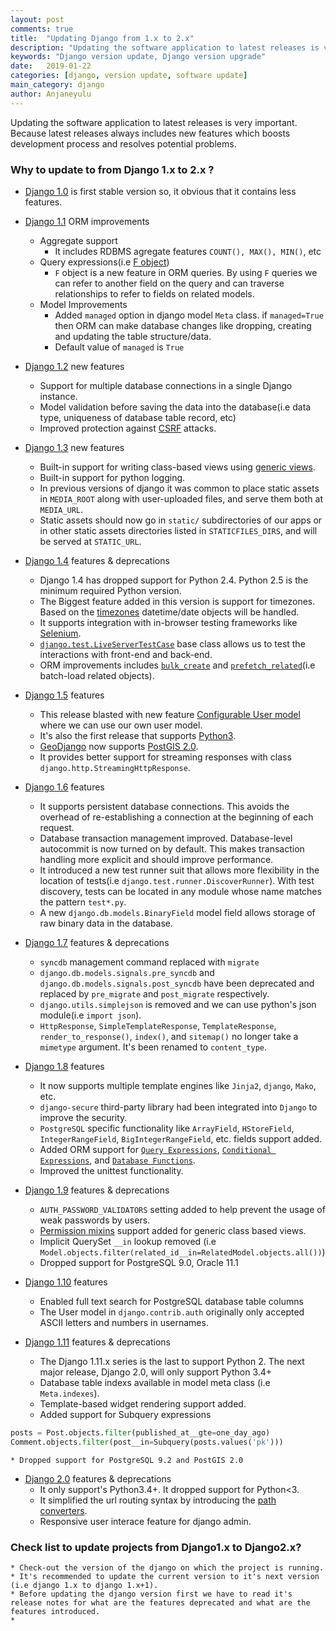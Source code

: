 ```yaml
---
layout: post
comments: true
title:  "Updating Django from 1.x to 2.x"
description: "Updating the software application to latest releases is very important. Because latest releases always includes new features which boosts development process and resolves potential problems."
keywords: "Django version update, Django version upgrade"
date:   2019-01-22
categories: [django, version update, software update]
main_category: django
author: Anjaneyulu
---
```


Updating the software application to latest releases is very important. Because latest releases always includes new features which boosts development process and resolves potential problems.

### Why to update to from Django 1.x to 2.x ?
* <a href="https://docs.djangoproject.com/en/dev/releases/1.0/" target="__blank">Django 1.0</a> is first stable version so, it obvious that it contains less features.
* <a href="https://docs.djangoproject.com/en/dev/releases/1.1/" target="__blank">Django 1.1</a> ORM improvements
    * Aggregate support
        - It includes RDBMS agregate features `COUNT(), MAX(), MIN()`, etc 
    * Query expressions(i.e <a target="__blank" href="https://docs.djangoproject.com/en/dev/ref/models/expressions/#django.db.models.F">F object</a>)
        - `F` object is a new feature in ORM queries. By using `F` queries we can refer to another field on the query and can traverse relationships to refer to fields on related models.
    * Model Improvements
      * Added `managed` option in django model `Meta` class. if `managed=True` then ORM can make database changes like dropping, creating and updating the table structure/data.
      * Default value of `managed` is `True`
* <a href="https://docs.djangoproject.com/en/dev/releases/1.2/" target="__blank">Django 1.2</a> new features
    * Support for multiple database connections in a single Django instance.
    * Model validation before saving the data into the database(i.e data type, uniqueness of database table record, etc)
    * Improved protection against <a href="https://docs.djangoproject.com/en/dev/ref/csrf/" target="__blank">CSRF</a> attacks.
* <a href="https://docs.djangoproject.com/en/dev/releases/1.3/" target="__blank">Django 1.3</a> new features
    * Built-in support for writing class-based views using <a href="https://docs.djangoproject.com/en/dev/topics/class-based-views/generic-display/" target="__blank">generic views</a>.
    * Built-in support for python logging.
    * In previous versions of django it was common to place static assets in `MEDIA_ROOT` along with user-uploaded files, and serve them both at `MEDIA_URL`.
    * Static assets should now go in `static/` subdirectories of our apps or in other static assets directories listed in `STATICFILES_DIRS`, and will be served at `STATIC_URL`.
* <a href="https://docs.djangoproject.com/en/dev/releases/1.4/" target="__blank">Django 1.4</a> features & deprecations
    * Django 1.4 has dropped support for Python 2.4. Python 2.5 is the minimum required Python version.
    * The Biggest feature added in this version is support for timezones. Based on the <a href="https://docs.djangoproject.com/en/dev/topics/i18n/timezones/" target="__blank">timezones</a> datetime/date objects will be handled.
    * It supports integration with in-browser testing frameworks like <a href="https://selenium-python.readthedocs.io/" target="__blank">Selenium</a>.
    * <a href="https://docs.djangoproject.com/en/dev/topics/testing/tools/#django.test.LiveServerTestCase" target="__blank">`django.test.LiveServerTestCase`</a> base class allows us to test the interactions with front-end and back-end.
    * ORM improvements includes <a href="https://docs.djangoproject.com/en/dev/releases/1.4/#model-objects-bulk-create-in-the-orm" target="__blank">`bulk_create`</a> and <a href="https://docs.djangoproject.com/en/dev/releases/1.4/#queryset-prefetch-related" target="__blank">`prefetch_related`</a>(i.e batch-load related objects).

* <a href="https://docs.djangoproject.com/en/dev/releases/1.5/" target="__blank">Django 1.5</a> features
    * This release blasted with new feature <a href="https://docs.djangoproject.com/en/dev/topics/auth/customizing/#auth-custom-user" target="__blank">Configurable User model</a> where we can use our own user model.
    * It's also the first release that supports <a href="https://docs.python.org/3/" target="__blank">Python3</a>.
    * <a href="https://docs.djangoproject.com/en/dev/ref/contrib/gis/" target="__blank">GeoDjango</a> now supports <a href="https://postgis.net/docs/manual-2.0/" target="__blank">PostGIS 2.0</a>.
    * It provides better support for streaming responses with class `django.http.StreamingHttpResponse`.
* <a href="https://docs.djangoproject.com/en/dev/releases/1.6/" target="__blank">Django 1.6</a> features
    * It supports persistent database connections. This avoids the overhead of re-establishing a connection at the beginning of each request.
    * Database transaction management improved. Database-level autocommit is now turned on by default. This makes transaction handling more explicit and should improve performance.
    * It introduced a new test runner suit that allows more flexibility in the location of tests(i.e `django.test.runner.DiscoverRunner`). With test discovery, tests can be located in any module whose name matches the pattern `test*.py`.
    * A new `django.db.models.BinaryField` model field allows storage of raw binary data in the database.

* <a href="https://docs.djangoproject.com/en/dev/releases/1.7/" target="__blank">Django 1.7</a> features & deprecations
    * `syncdb` management command replaced with `migrate`
    * `django.db.models.signals.pre_syncdb` and `django.db.models.signals.post_syncdb` have been deprecated and replaced by `pre_migrate` and `post_migrate` respectively.
    * `django.utils.simplejson` is removed and we can use python's json module(i.e `import json`).
    * `HttpResponse`, `SimpleTemplateResponse`, `TemplateResponse`, `render_to_response()`, `index()`, and `sitemap()` no longer take a `mimetype` argument. It's been renamed to `content_type`.

* <a href="https://docs.djangoproject.com/en/dev/releases/1.8/" target="__blank">Django 1.8</a> features
    * It now supports multiple template engines like `Jinja2`, `django`, `Mako`, etc.
    * `django-secure` third-party library had been integrated into `Django` to improve the security.
    * `PostgreSQL` specific functionality like `ArrayField`, `HStoreField`, `IntegerRangeField`, `BigIntegerRangeField`, etc. fields support added.
    * Added ORM support for <a href="https://docs.djangoproject.com/en/dev/ref/models/expressions/" target="__blank">`Query Expressions`</a>, <a href="https://docs.djangoproject.com/en/dev/ref/models/conditional-expressions/" target="__blank">`Conditional Expressions`</a>, and <a href="https://docs.djangoproject.com/en/dev/ref/models/expressions/" target="__blank">`Database Functions`</a>.
    * Improved the unittest functionality.


* <a href="https://docs.djangoproject.com/en/dev/releases/1.9/" target="__blank">Django 1.9</a> features & deprecations
    * `AUTH_PASSWORD_VALIDATORS` setting added to help prevent the usage of weak passwords by users.
    * <a href="https://docs.djangoproject.com/en/2.1/topics/auth/default/#the-permissionrequiredmixin-mixin" target="__blank">Permission mixins</a> support added for generic class based views.
    * Implicit QuerySet `__in` lookup removed (i.e `Model.objects.filter(related_id__in=RelatedModel.objects.all())`)
    * Dropped support for PostgreSQL 9.0, Oracle 11.1

* <a href="https://docs.djangoproject.com/en/dev/releases/1.10/" target="__blank">Django 1.10</a> features
    * Enabled full text search for PostgreSQL database table columns
    * The User model in `django.contrib.auth` originally only accepted ASCII letters and numbers in usernames.

* <a href="https://docs.djangoproject.com/en/dev/releases/1.11/" target="__blank">Django 1.11</a> features & deprecations
    * The Django 1.11.x series is the last to support Python 2. The next major release, Django 2.0, will only support Python 3.4+
    * Database table indexs available in model meta class (i.e  `Meta.indexes`).
    * Template-based widget rendering support added.
    * Added support for Subquery expressions
```python
posts = Post.objects.filter(published_at__gte=one_day_ago)
Comment.objects.filter(post__in=Subquery(posts.values('pk')))
```
    * Dropped support for PostgreSQL 9.2 and PostGIS 2.0

* <a href="https://docs.djangoproject.com/en/dev/releases/2.0/" target="__blank">Django 2.0</a> features & deprecations
    * It only support's Python3.4+. It dropped support for Python<3.
    * It simplified the url routing syntax by introducing the <a href="https://docs.djangoproject.com/en/2.1/topics/http/urls/#registering-custom-path-converters" target="__blank">path converters</a>.
    * Responsive user interace feature for django admin.


### Check list to update projects from Django1.x to Django2.x?

    * Check-out the version of the django on which the project is running.
    * It's recommended to update the current version to it's next version (i.e django 1.x to django 1.x+1).
    * Before updating the django version first we have to read it's release notes for what are the features deprecated and what are the features introduced.
    * 
